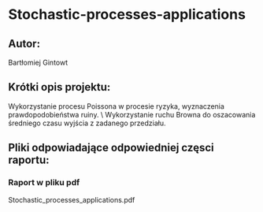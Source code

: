 # Stochastic-processes-applications

## Autor:
  Bartłomiej Gintowt
  
## Krótki opis projektu:
  Wykorzystanie procesu Poissona w procesie ryzyka, wyznaczenia prawdopodobieństwa ruiny.
  \\
  Wykorzystanie ruchu Browna do oszacowania średniego czasu wyjścia z zadanego przedziału. 
  
## Pliki odpowiadające odpowiedniej częsci raportu:
  
### Raport w pliku pdf
  Stochastic_processes_applications.pdf
